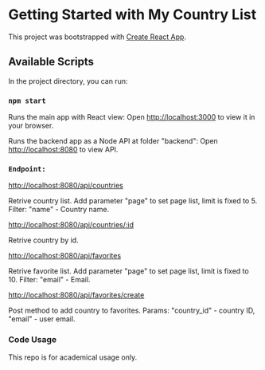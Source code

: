 # Getting Started with My Country List

This project was bootstrapped with [Create React App](https://github.com/facebook/create-react-app).

## Available Scripts

In the project directory, you can run:

### `npm start`

Runs the main app with React view:
Open [http://localhost:3000](http://localhost:3000) to view it in your browser.

Runs the backend app as a Node API at folder "backend":
Open [http://localhost:8080](http://localhost:8080) to view API.

### `Endpoint:`

[http://localhost:8080/api/countries](http://localhost:8080/api/countries)

Retrive country list. Add parameter "page" to set page list, limit is fixed to 5.
Filter: "name" - Country name.

[http://localhost:8080/api/countries/:id](http://localhost:8080/api/countries/id)

Retrive country by id.

[http://localhost:8080/api/favorites](http://localhost:8080/api/favorites)

Retrive favorite list. Add parameter "page" to set page list, limit is fixed to 10.
Filter: "email" - Email.

[http://localhost:8080/api/favorites/create](http://localhost:8080/api/favorites/create)

Post method to add country to favorites.
Params: "country_id" - country ID, "email" - user email.

### Code Usage

This repo is for academical usage only.
